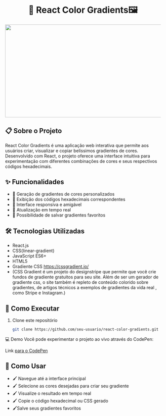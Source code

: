 
<div align="center">
<h1>🎨 React Color Gradients🖼️</h1>
   <img src="https://i.pinimg.com/736x/d8/cf/90/d8cf90fc4aef6141ee60620b46ab001d.jpg"  width="800" height="300"/>
</div> 

## 📋 Sobre o Projeto
React Color Gradients é uma aplicação web interativa que permite aos usuários criar, visualizar e copiar belíssimos gradientes de cores. Desenvolvido com React, o projeto oferece uma interface intuitiva para experimentação com diferentes combinações de cores e seus respectivos códigos hexadecimais.

## ✨ Funcionalidades
- 🎯 Geração de gradientes de cores personalizados
- 📝 Exibição dos códigos hexadecimais correspondentes
- 📱 Interface responsiva e amigável
- 🔄 Atualização em tempo real
- 💾 Possibilidade de salvar gradientes favoritos

## 🛠️ Tecnologias Utilizadas
- React.js
- CSS(linear-gradient)
- JavaScript ES6+
- HTML5
- Gradiente CSS https://cssgradient.io/
- (CSS Gradient é um projeto do designstripe que permite que você crie fundos de gradiente gratuitos para seu site. Além de ser um gerador de gradiente css, o site também é repleto de conteúdo colorido sobre gradientes, de artigos técnicos a exemplos de gradientes da vida real , como Stripe e Instagram.)

## 🚀 Como Executar
1. Clone este repositório
   ```bash
   git clone https://github.com/seu-usuario/react-color-gradients.git
   
💻 Demo
Você pode experimentar o projeto ao vivo através do CodePen:

Link [para o CodePen](https://codepen.io/alunoteste/pen/ZYEXoKZ)

## 🎯 Como Usar

- 🖌️ Navegue até a interface principal
- 🖌️ Selecione as cores desejadas para criar seu gradiente
- 🖌️ Visualize o resultado em tempo real
- 🖌️ Copie o código hexadecimal ou CSS gerado
- 🖌️Salve seus gradientes favoritos


